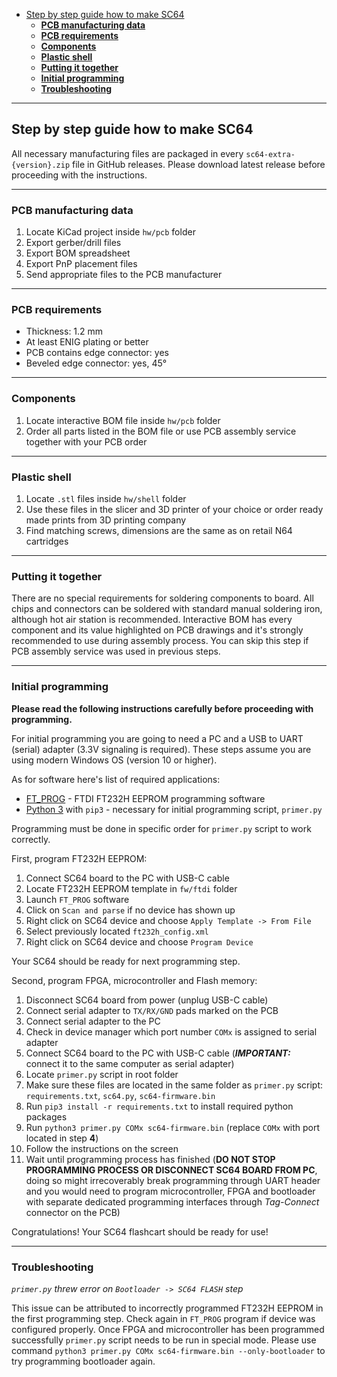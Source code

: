 - [Step by step guide how to make SC64](#step-by-step-guide-how-to-make-sc64)
  - [**PCB manufacturing data**](#pcb-manufacturing-data)
  - [**PCB requirements**](#pcb-requirements)
  - [**Components**](#components)
  - [**Plastic shell**](#plastic-shell)
  - [**Putting it together**](#putting-it-together)
  - [**Initial programming**](#initial-programming)
  - [**Troubleshooting**](#troubleshooting)

---

## Step by step guide how to make SC64

All necessary manufacturing files are packaged in every `sc64-extra-{version}.zip` file in GitHub releases. Please download latest release before proceeding with the instructions.

---

### **PCB manufacturing data**

   1. Locate KiCad project inside `hw/pcb` folder
   2. Export gerber/drill files
   3. Export BOM spreadsheet
   4. Export PnP placement files
   5. Send appropriate files to the PCB manufacturer

---

### **PCB requirements**

  - Thickness: 1.2 mm
  - At least ENIG plating or better
  - PCB contains edge connector: yes
  - Beveled edge connector: yes, 45°

---

### **Components**

  1. Locate interactive BOM file inside `hw/pcb` folder
  2. Order all parts listed in the BOM file or use PCB assembly service together with your PCB order

---

### **Plastic shell**

  1. Locate `.stl` files inside `hw/shell` folder
  2. Use these files in the slicer and 3D printer of your choice or order ready made prints from 3D printing company
  3. Find matching screws, dimensions are the same as on retail N64 cartridges

---

### **Putting it together**

There are no special requirements for soldering components to board. All chips and connectors can be soldered with standard manual soldering iron, although hot air station is recommended. Interactive BOM has every component and its value highlighted on PCB drawings and it's strongly recommended to use during assembly process. You can skip this step if PCB assembly service was used in previous steps.

---

### **Initial programming**

**Please read the following instructions carefully before proceeding with programming.**

For initial programming you are going to need a PC and a USB to UART (serial) adapter (3.3V signaling is required). These steps assume you are using modern Windows OS (version 10 or higher).

As for software here's list of required applications:
 - [FT_PROG](https://ftdichip.com/utilities/#ft_prog) - FTDI FT232H EEPROM programming software
 - [Python 3](https://www.python.org/downloads/) with `pip3` - necessary for initial programming script, `primer.py`

Programming must be done in specific order for `primer.py` script to work correctly.

First, program FT232H EEPROM:
 1. Connect SC64 board to the PC with USB-C cable
 2. Locate FT232H EEPROM template in `fw/ftdi` folder
 3. Launch `FT_PROG` software
 4. Click on `Scan and parse` if no device has shown up
 5. Right click on SC64 device and choose `Apply Template -> From File`
 6. Select previously located `ft232h_config.xml`
 7. Right click on SC64 device and choose `Program Device`

Your SC64 should be ready for next programming step.

Second, program FPGA, microcontroller and Flash memory:
 1. Disconnect SC64 board from power (unplug USB-C cable)
 2. Connect serial adapter to `TX/RX/GND` pads marked on the PCB
 3. Connect serial adapter to the PC
 4. Check in device manager which port number `COMx` is assigned to serial adapter
 5. Connect SC64 board to the PC with USB-C cable (***IMPORTANT:*** connect it to the same computer as serial adapter)
 6. Locate `primer.py` script in root folder
 7. Make sure these files are located in the same folder as `primer.py` script: `requirements.txt`, `sc64.py`, `sc64-firmware.bin`
 8. Run `pip3 install -r requirements.txt` to install required python packages
 9. Run `python3 primer.py COMx sc64-firmware.bin` (replace `COMx` with port located in step **4**)
 10. Follow the instructions on the screen
 11. Wait until programming process has finished (**DO NOT STOP PROGRAMMING PROCESS OR DISCONNECT SC64 BOARD FROM PC**, doing so might irrecoverably break programming through UART header and you would need to program microcontroller, FPGA and bootloader with separate dedicated programming interfaces through *Tag-Connect* connector on the PCB)

Congratulations! Your SC64 flashcart should be ready for use!

---

### **Troubleshooting**

*`primer.py` threw error on `Bootloader -> SC64 FLASH` step*

This issue can be attributed to incorrectly programmed FT232H EEPROM in the first programming step. Check again in `FT_PROG` program if device was configured properly. Once FPGA and microcontroller has been programmed successfully `primer.py` script needs to be run in special mode. Please use command `python3 primer.py COMx sc64-firmware.bin --only-bootloader` to try programming bootloader again.
